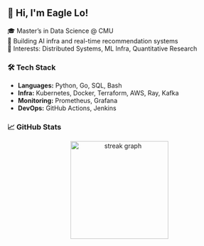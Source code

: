 ## 👋 Hi, I'm Eagle Lo!

🎓 Master’s in Data Science @ CMU  
🚀 Building AI infra and real-time recommendation systems  
🧠 Interests: Distributed Systems, ML Infra, Quantitative Research

### 🛠️ Tech Stack
- **Languages:** Python, Go, SQL, Bash
- **Infra:** Kubernetes, Docker, Terraform, AWS, Ray, Kafka
- **Monitoring:** Prometheus, Grafana
- **DevOps:** GitHub Actions, Jenkins

### 📈 GitHub Stats
<div align="center">
  <img src="https://streak-stats.demolab.com?user=maurodesouza&locale=en&mode=daily&theme=dark&hide_border=false&border_radius=5&order=3" height="220" alt="streak graph"  />
</div>


